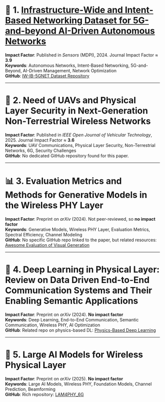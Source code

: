 # 📡 1. [Infrastructure-Wide and Intent-Based Networking Dataset for 5G-and-beyond AI-Driven Autonomous Networks](https://arxiv.org/pdf/2508.02314)

**Impact Factor**: Published in *Sensors* (MDPI), 2024. Journal Impact Factor ≈ **3.9**  
**Keywords**: Autonomous Networks, Intent-Based Networking, 5G-and-Beyond, AI-Driven Management, Network Optimization  
**GitHub**: [IW-IB-5GNET Dataset Repository](https://github.com/jimenaandrade/iw-ib-5gnet)

---

# 🚁 2. Need of UAVs and Physical Layer Security in Next-Generation Non-Terrestrial Wireless Networks

**Impact Factor**: Published in *IEEE Open Journal of Vehicular Technology*, 2025. Journal Impact Factor ≈ **3.6**  
**Keywords**: UAV Communications, Physical Layer Security, Non-Terrestrial Networks, 6G, Security Challenges  
**GitHub**: No dedicated GitHub repository found for this paper.

---

# 📊 3. Evaluation Metrics and Methods for Generative Models in the Wireless PHY Layer

**Impact Factor**: Preprint on *arXiv* (2024). Not peer-reviewed, so **no impact factor**  
**Keywords**: Generative Models, Wireless PHY Layer, Evaluation Metrics, Spectral Efficiency, Channel Modeling  
**GitHub**: No specific GitHub repo linked to the paper, but related resources: [Awesome Evaluation of Visual Generation](https://github.com/ziqihuangg/Awesome-Evaluation-of-Visual-Generation)

---

# 🔁 4. Deep Learning in Physical Layer: Review on Data Driven End-to-End Communication Systems and Their Enabling Semantic Applications

**Impact Factor**: Preprint on *arXiv* (2024). **No impact factor**  
**Keywords**: Deep Learning, End-to-End Communication, Semantic Communication, Wireless PHY, AI Optimization  
**GitHub**: Related repo on physics-based DL: [Physics-Based Deep Learning](https://github.com/thunil/Physics-Based-Deep-Learning)

---

# 🧠 5. Large AI Models for Wireless Physical Layer

**Impact Factor**: Preprint on *arXiv* (2025). **No impact factor**  
**Keywords**: Large AI Models, Wireless PHY, Foundation Models, Channel Prediction, Beamforming  
**GitHub**: Rich repository: [LAM4PHY_6G](https://github.com/AI4Wireless/LAM4PHY_6G)